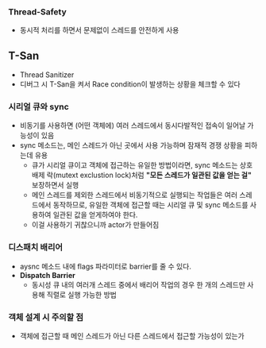### Thread-Safety
- 동시적 처리를 하면서 문제없이 스레드를 안전하게 사용
## T-San
- Thread Sanitizer
- 디버그 시 T-San을 켜서 Race condition이 발생하는 상황을 체크할 수 있다
### 시리얼 큐와 sync
- 비동기를 사용하면 (어떤 객체에) 여러 스레드에서 동시다발적인 접속이 일어날 가능성이 있음
- sync 메소드는, 메인 스레드가 아닌 곳에서 사용 가능하며 잠재적 경쟁 상황을 피하는데 유용
  - 큐가 시리얼 큐이고 객체에 접근하는 유일한 방법이라면, sync 메소드는 상호 배제 락(mutext exclustion lock)처럼 **"모든 스레드가 일관된 값을 얻는 걸"** 보장하면서 실행
  - 메인 스레드를 제외한 스레드에서 비동기적으로 실행되는 작업들은 여러 스레드에서 동작하므로, 유일한 객체에 접근할 때는 시리얼 큐 및 sync 메소드를 사용하여 일관된 값을 얻게하여야 한다.
  - 이걸 사용하기 귀찮으니까 actor가 만들어짐
### 디스패치 배리어
- aysnc 메소드 내에 flags 파라미터로 barrier를 줄 수 있다.
- **Dispatch Barrier**
  - 동시성 큐 내의 여러개 스레드 중에서 배리어 작업의 경우 한 개의 스레드만 사용해 직렬로 실행 가능한 방법
### 객체 설계 시 주의할 점
- 객체에 접근할 때 메인 스레드가 아닌 다른 스레드에서 접근할 가능성이 있는가